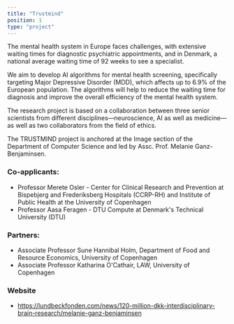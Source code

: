 ```yaml
---
title: "Trustmind"
position: 1
type: "project"
---
```


<p>
The mental health system in Europe faces challenges, with extensive waiting times for diagnostic psychiatric appointments, and in Denmark, a national average waiting time of 92 weeks to see a specialist. 

We aim to develop AI algorithms for mental health screening, specifically targeting Major Depressive Disorder (MDD), which affects up to 6.9% of the European population. The algorithms will help to reduce the waiting time for diagnosis and improve the overall efficiency of the mental health system.

The research project is based on a collaboration between three senior scientists from different disciplines—neuroscience, AI as well as medicine—as well as two collaborators from the field of ethics.

The TRUSTMIND project is anchored at the Image section of the Department of Computer Science and led by Assc. Prof. Melanie Ganz-Benjaminsen.
</p>

<h3>Co-applicants:</h3>
<ul>
  <li>Professor Merete Osler - Center for Clinical Research and Prevention at Bispebjerg and Frederiksberg Hospitals (CCRP-RH) and Institute of Public Health at the University of Copenhagen</li>
  <li>Professor Aasa Feragen - DTU Compute at Denmark's Technical University (DTU)</li>
</ul>

<h3>Partners:</h3>
<ul>
  <li>Associate Professor Sune Hannibal Holm, Department of Food and Resource Economics, University of Copenhagen</li>
  <li>Associate Professor Katharina O'Cathair, LAW, University of Copenhagen</li>
</ul>

<h3>Website</h3>
<ul>
  <li><a href="https://lundbeckfonden.com/news/120-million-dkk-interdisciplinary-brain-research/melanie-ganz-benjaminsen">https://lundbeckfonden.com/news/120-million-dkk-interdisciplinary-brain-research/melanie-ganz-benjaminsen</a>
  </li>
</ul>